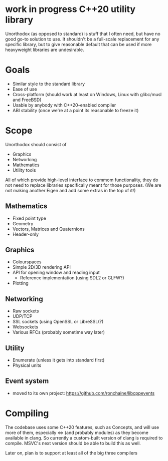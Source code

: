 work in progress C++20 utility library
======================================
Unorthodox (as opposed to standard) is stuff that I often need, but have no good
go-to solution to use.  It shouldn't be a full-scale replacement for any specific
library, but to give reasonable default that can be used if more heavyweight
libraries are undesirable.

Goals
=====
* Similar style to the standard library
* Ease of use
* Cross-platform (should work at least on Windows, Linux with glibc/musl and FreeBSD)
* Usable by anybody with C++20-enabled compiler
* ABI stability (once we're at a point its reasonable to freeze it)

Scope
=====
Unorthodox should consist of

* Graphics
* Networking
* Mathematics
* Utility tools

All of which provide high-level interface to commom functionality, they do not need to replace
libraries specifically meant for those purposes.  (We are not making another Eigen and add some
extras in the top of it!)

Mathematics
-----------
- Fixed point type
- Geometry
- Vectors, Matrices and Quaternions
- Header-only

Graphics
--------
- Colourspaces
- Simple 2D/3D rendering API
- API for opening window and reading input
  - Reference implementation (using SDL2 or GLFW?)
- Plotting

Networking
----------
- Raw sockets
- UDP/TCP
- SSL sockets (using OpenSSL or LibreSSL(?)
- Websockets
- Various RFCs (probably sometime way later)

Utility
-------
- Enumerate (unless it gets into standard first)
- Physical units

Event system
------------
- moved to its own project: https://github.com/ronchaine/libcppevents

Compiling
=========
The codebase uses some C++20 features, such as Concepts, and will use more of them,
especially <=> (and probably modules) as they become available in clang. So currently
a custom-built version of clang is required to compile.  MSVC's next version should
be able to build this as well.

Later on, plan is to support at least all of the big three compilers
